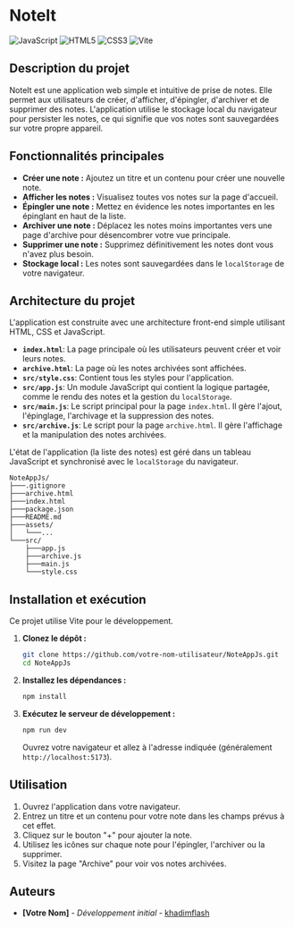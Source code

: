 
# NoteIt

![JavaScript](https://img.shields.io/badge/javascript-%23323330.svg?style=for-the-badge&logo=javascript&logoColor=%23F7DF1E)
![HTML5](https://img.shields.io/badge/html5-%23E34F26.svg?style=for-the-badge&logo=html5&logoColor=white)
![CSS3](https://img.shields.io/badge/css3-%231572B6.svg?style=for-the-badge&logo=css3&logoColor=white)
![Vite](https://img.shields.io/badge/vite-%23646CFF.svg?style=for-the-badge&logo=vite&logoColor=white)

## Description du projet

NoteIt est une application web simple et intuitive de prise de notes. Elle permet aux utilisateurs de créer, d'afficher, d'épingler, d'archiver et de supprimer des notes. L'application utilise le stockage local du navigateur pour persister les notes, ce qui signifie que vos notes sont sauvegardées sur votre propre appareil.

## Fonctionnalités principales

*   **Créer une note :** Ajoutez un titre et un contenu pour créer une nouvelle note.
*   **Afficher les notes :** Visualisez toutes vos notes sur la page d'accueil.
*   **Épingler une note :** Mettez en évidence les notes importantes en les épinglant en haut de la liste.
*   **Archiver une note :** Déplacez les notes moins importantes vers une page d'archive pour désencombrer votre vue principale.
*   **Supprimer une note :** Supprimez définitivement les notes dont vous n'avez plus besoin.
*   **Stockage local :** Les notes sont sauvegardées dans le `localStorage` de votre navigateur.

## Architecture du projet

L'application est construite avec une architecture front-end simple utilisant HTML, CSS et JavaScript.

*   **`index.html`**: La page principale où les utilisateurs peuvent créer et voir leurs notes.
*   **`archive.html`**: La page où les notes archivées sont affichées.
*   **`src/style.css`**: Contient tous les styles pour l'application.
*   **`src/app.js`**: Un module JavaScript qui contient la logique partagée, comme le rendu des notes et la gestion du `localStorage`.
*   **`src/main.js`**: Le script principal pour la page `index.html`. Il gère l'ajout, l'épinglage, l'archivage et la suppression des notes.
*   **`src/archive.js`**: Le script pour la page `archive.html`. Il gère l'affichage et la manipulation des notes archivées.

L'état de l'application (la liste des notes) est géré dans un tableau JavaScript et synchronisé avec le `localStorage` du navigateur.

```
NoteAppJs/
├───.gitignore
├───archive.html
├───index.html
├───package.json
├───README.md
├───assets/
│   └───...
└───src/
    ├───app.js
    ├───archive.js
    ├───main.js
    └───style.css
```

## Installation et exécution

Ce projet utilise Vite pour le développement.

1.  **Clonez le dépôt :**
    ```bash
    git clone https://github.com/votre-nom-utilisateur/NoteAppJs.git
    cd NoteAppJs
    ```

2.  **Installez les dépendances :**
    ```bash
    npm install
    ```

3.  **Exécutez le serveur de développement :**
    ```bash
    npm run dev
    ```
    Ouvrez votre navigateur et allez à l'adresse indiquée (généralement `http://localhost:5173`).

## Utilisation

1.  Ouvrez l'application dans votre navigateur.
2.  Entrez un titre et un contenu pour votre note dans les champs prévus à cet effet.
3.  Cliquez sur le bouton "+" pour ajouter la note.
4.  Utilisez les icônes sur chaque note pour l'épingler, l'archiver ou la supprimer.
5.  Visitez la page "Archive" pour voir vos notes archivées.

## Auteurs

*   **[Votre Nom]** - *Développement initial* - [khadimflash](https://github.com/khadimflash)


